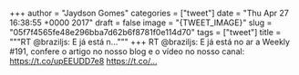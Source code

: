 
+++
author = "Jaydson Gomes"
categories = ["tweet"]
date = "Thu Apr 27 16:38:55 +0000 2017"
draft = false
image = "{TWEET_IMAGE}"
slug = "05f7f4565fe48e296bba7d62b6f8781f0e114d70"
tags = ["tweet"]
title = """RT @braziljs: E já está n..."""
+++
RT @braziljs: E já está no ar a Weekly #191, confere o artigo no nosso blog e o vídeo no nosso canal: https://t.co/upEEUDD7e8 https://t.co/…
